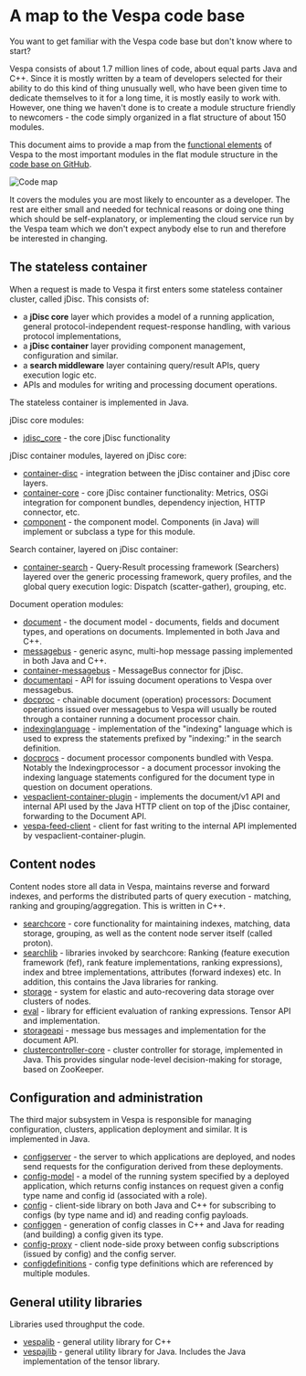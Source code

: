 <!-- Copyright Yahoo. Licensed under the terms of the Apache 2.0 license. See LICENSE in the project root. -->
<!-- Copyright Vespa.ai. Licensed under the terms of the Apache 2.0 license. See LICENSE in the project root. -->

# A map to the Vespa code base

You want to get familiar with the Vespa code base but don't know where to start?

Vespa consists of about 1.7 million lines of code, about equal parts Java and C++.
Since it is mostly written by a team of developers selected for their ability
to do this kind of thing unusually well, who have been given time to dedicate
themselves to it for a long time, it is mostly easily to work with. However, one
thing we haven't done is to create a module structure friendly to newcomers - the code
simply organized in a flat structure of about 150 modules.

This document aims to provide a map from the
[functional elements](https://docs.vespa.ai/en/overview.html)
of Vespa to the most important modules in the flat module structure in the
[code base on GitHub](https://github.com/vespa-engine/vespa).

![Code map](Code-map.png)

It covers the modules you are most likely to encounter as a developer.
The rest are either small and needed for technical reasons or doing one thing
which should be self-explanatory, or implementing the cloud service run by the
Vespa team which we don't expect anybody else to run and therefore be interested
in changing.

## The stateless container

When a request is made to Vespa it first enters some stateless container cluster,
called jDisc. This consists of:

- a **jDisc core** layer which provides a model of a running application, general protocol-independent request-response handling, with various protocol implementations,
- a **jDisc container** layer providing component management, configuration and similar.
- a **search middleware** layer containing query/result APIs, query execution logic etc.
- APIs and modules for writing and processing document operations.

The stateless container is implemented in Java.

jDisc core modules:

- [jdisc_core](https://github.com/vespa-engine/vespa/tree/master/jdisc_core) - the core jDisc functionality

jDisc container modules, layered on jDisc core:

- [container-disc](https://github.com/vespa-engine/vespa/tree/master/container-disc) - integration between the jDisc container and jDisc core layers.
- [container-core](https://github.com/vespa-engine/vespa/tree/master/container-core) - core jDisc container functionality: Metrics, OSGi integration for component bundles, dependency injection, HTTP connector, etc.
- [component](https://github.com/vespa-engine/vespa/tree/master/component) - the component model. Components (in Java) will implement or subclass a type for this module.

Search container, layered on jDisc container:

- [container-search](https://github.com/vespa-engine/vespa/tree/master/container-search) - Query-Result processing framework (Searchers) layered over the generic processing framework, query profiles, and the global query execution logic: Dispatch (scatter-gather), grouping, etc.

Document operation modules:

- [document](https://github.com/vespa-engine/vespa/tree/master/document) - the document model - documents, fields and document types, and operations on documents. Implemented in both Java and C++.
- [messagebus](https://github.com/vespa-engine/vespa/tree/master/messagebus) - generic async, multi-hop message passing implemented in both Java and C++.
- [container-messagebus](https://github.com/vespa-engine/vespa/tree/master/container-messagebus) - MessageBus connector for jDisc.
- [documentapi](https://github.com/vespa-engine/vespa/tree/master/documentapi) - API for issuing document operations to Vespa over messagebus.
- [docproc](https://github.com/vespa-engine/vespa/tree/master/docproc) - chainable document (operation) processors: Document operations issued over messagebus to Vespa will usually be routed through a container running a document processor chain.
- [indexinglanguage](https://github.com/vespa-engine/vespa/tree/master/indexinglanguage) - implementation of the "indexing" language which is used to express the statements prefixed by "indexing:" in the search definition.
- [docprocs](https://github.com/vespa-engine/vespa/tree/master/docprocs) - document processor components bundled with Vespa. Notably the Indexingprocessor - a document processor invoking the indexing language statements configured for the document type in question on document operations.
- [vespaclient-container-plugin](https://github.com/vespa-engine/vespa/tree/master/vespaclient-container-plugin) - implements the document/v1 API and internal API used by the Java HTTP client on top of the jDisc container, forwarding to the Document API.
- [vespa-feed-client](https://github.com/vespa-engine/vespa/tree/master/vespa-feed-client) - client for fast writing to the internal API implemented by vespaclient-container-plugin.

## Content nodes

Content nodes store all data in Vespa, maintains reverse and forward indexes, and performs the distributed parts of query execution - matching, ranking and grouping/aggregation.
This is written in C++.

- [searchcore](https://github.com/vespa-engine/vespa/tree/master/searchcore) - core functionality for maintaining indexes, matching, data storage, grouping, as well as the content node server itself (called proton).
- [searchlib](https://github.com/vespa-engine/vespa/tree/master/searchlib) - libraries invoked by searchcore: Ranking (feature execution framework (fef), rank feature implementations, ranking expressions), index and btree implementations, attributes (forward indexes) etc. In addition, this contains the Java libraries for ranking.
- [storage](https://github.com/vespa-engine/vespa/tree/master/storage/src/vespa/storage) - system for elastic and auto-recovering data storage over clusters of nodes.
- [eval](https://github.com/vespa-engine/vespa/tree/master/eval) - library for efficient evaluation of ranking expressions. Tensor API and implementation.
- [storageapi](https://github.com/vespa-engine/vespa/tree/master/storage/src/vespa/storageapi) - message bus messages and implementation for the document API.
- [clustercontroller-core](https://github.com/vespa-engine/vespa/tree/master/clustercontroller-core) - cluster controller for storage, implemented in Java. This provides singular node-level decision-making for storage, based on ZooKeeper.

## Configuration and administration

The third major subsystem in Vespa is responsible for managing configuration, clusters, application deployment and similar.
It is implemented in Java.

- [configserver](https://github.com/vespa-engine/vespa/tree/master/configserver) - the server to which applications are deployed, and nodes send requests for the configuration derived from these deployments.
- [config-model](https://github.com/vespa-engine/vespa/tree/master/config-model) - a model of the running system specified by a deployed application, which returns config instances on request given a config type name and config id (associated with a role).
- [config](https://github.com/vespa-engine/vespa/tree/master/config) - client-side library on both Java and C++ for subscribing to configs (by type name and id) and reading config payloads.
- [configgen](https://github.com/vespa-engine/vespa/tree/master/configgen) - generation of config classes in C++ and Java for reading (and building) a config given its type.
- [config-proxy](https://github.com/vespa-engine/vespa/tree/master/config-proxy) - client node-side proxy between config subscriptions (issued by config) and the config server.
- [configdefinitions](https://github.com/vespa-engine/vespa/tree/master/configdefinitions) - config type definitions which are referenced by multiple modules.

## General utility libraries

Libraries used throughput the code.

- [vespalib](https://github.com/vespa-engine/vespa/tree/master/vespalib) - general utility library for C++
- [vespajlib](https://github.com/vespa-engine/vespa/tree/master/vespajlib) - general utility library for Java. Includes the Java implementation of the tensor library.
